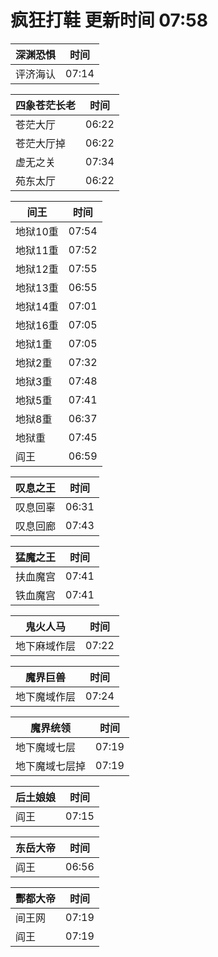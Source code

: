 # 疯狂打鞋 更新时间 07:58

| 深渊恐惧   | 时间    |
|--------|-------|
| 评济海认 | 07:14 |

| 四象苍茫长老   | 时间    |
|--------|-------|
| 苍茫大厅 | 06:22 |
| 苍茫大厅掉 | 06:22 |
| 虚无之关 | 07:34 |
| 苑东太厅 | 06:22 |

| 间王   | 时间    |
|--------|-------|
| 地狱10重 | 07:54 |
| 地狱11重 | 07:52 |
| 地狱12重 | 07:55 |
| 地狱13重 | 06:55 |
| 地狱14重 | 07:01 |
| 地狱16重 | 07:05 |
| 地狱1重 | 07:05 |
| 地狱2重 | 07:32 |
| 地狱3重 | 07:48 |
| 地狱5重 | 07:41 |
| 地狱8重 | 06:37 |
| 地狱重 | 07:45 |
| 阎王 | 06:59 |

| 叹息之王   | 时间    |
|--------|-------|
| 叹息回辜 | 06:31 |
| 叹息回廊 | 07:43 |

| 猛魔之王   | 时间    |
|--------|-------|
| 扶血魔宫 | 07:41 |
| 铁血魔宫 | 07:41 |

| 鬼火人马   | 时间    |
|--------|-------|
| 地下麻域作层 | 07:22 |

| 魔界巨兽   | 时间    |
|--------|-------|
| 地下魔域作层 | 07:24 |

| 魔界统领   | 时间    |
|--------|-------|
| 地下魔域七层 | 07:19 |
| 地下魔域七层掉 | 07:19 |

| 后土娘娘   | 时间    |
|--------|-------|
| 阎王 | 07:15 |

| 东岳大帝   | 时间    |
|--------|-------|
| 阎王 | 06:56 |

| 酆都大帝   | 时间    |
|--------|-------|
| 间王网 | 07:19 |
| 阎王 | 07:19 |